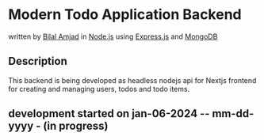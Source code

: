 # Modern Todo Application Backend

written by [Bilal Amjad](https://github.com/Thedevelop3r)
in [Node.js](https://nodejs.org/en/) using [Express.js](https://expressjs.com/) and [MongoDB](https://www.mongodb.com/)


## Description
This backend is being developed as headless nodejs api for Nextjs frontend for creating and managing users, todos and todo items. 



## development started on jan-06-2024 -- mm-dd-yyyy - (in progress)